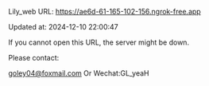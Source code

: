 Lily_web URL: https://ae6d-61-165-102-156.ngrok-free.app

Updated at: 2024-12-10 22:00:47

If you cannot open this URL, the server might be down.

Please contact: 

goley04@foxmail.com Or Wechat:GL_yeaH